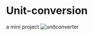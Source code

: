 # Unit-conversion
 a mini project 
![unitconverter](https://user-images.githubusercontent.com/112726692/236976779-9c984532-edcd-481d-8b2d-79a03ac3afbe.png)
